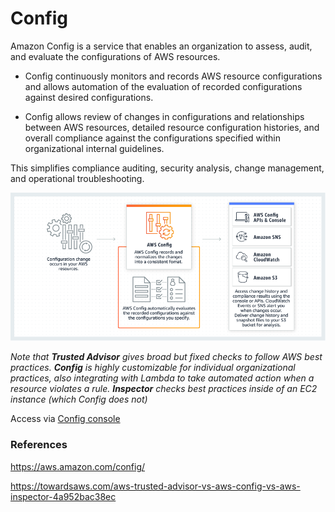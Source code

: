 # Config
Amazon Config is a service that enables an organization to assess, audit, and evaluate the configurations of AWS resources.

* Config continuously monitors and records AWS resource configurations and allows automation of the evaluation of recorded configurations against desired configurations. 

* Config allows review of changes in configurations and relationships between AWS resources, detailed resource configuration histories, and overall compliance against the configurations specified within organizational internal guidelines. 

This simplifies compliance auditing, security analysis, change management, and operational troubleshooting.

![](../00_includes/wk05/config-flowchart.png)

*Note that **Trusted Advisor** gives  broad but fixed checks to follow AWS best practices. **Config** is highly customizable for individual organizational practices, also integrating with Lambda to take automated action when a resource violates a rule. **Inspector** checks best practices inside of an EC2 instance (which Config does not)* 

Access via [Config console](https://console.aws.amazon.com/config?p=cfg&cp=bn&ad=c)

### References
https://aws.amazon.com/config/

https://towardsaws.com/aws-trusted-advisor-vs-aws-config-vs-aws-inspector-4a952bac38ec